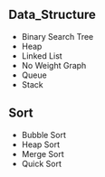 ## Data_Structure

* Binary Search Tree
* Heap
* Linked List
* No Weight Graph
* Queue
* Stack

## Sort
* Bubble Sort
* Heap Sort
* Merge Sort
* Quick Sort
